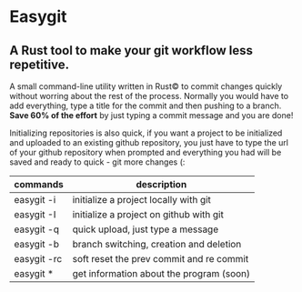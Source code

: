 # Easygit
## A Rust tool to make your git workflow less repetitive.
A small command-line utility written in Rust© to commit changes quickly without worring about the rest of the process.
Normally you would have to add everything, type a title for the commit and then pushing to a branch.
<strong>Save 60% of the effort</strong> by just typing a commit message and you are done!

Initializing repositories is also quick, if you want a project to be initialized and uploaded to an existing github repository, you just have to type the url of your github repository when prompted and everything you had will be saved and ready to quick - git more changes (:

| commands      | description |
|---------------|-------------|
| easygit -i    | initialize a project locally with git | 
| easygit -I    | initialize a project on github with git | 
| easygit -q    | quick upload, just type a message |
| easygit -b    | branch switching, creation and deletion |
| easygit -rc   | soft reset the prev commit and re commit |
| easygit *     | get information about the program (soon) |
